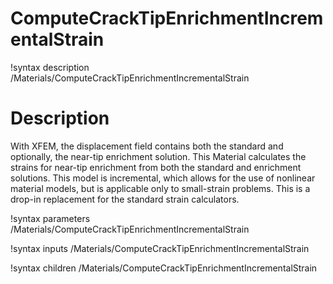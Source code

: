 # ComputeCrackTipEnrichmentIncrementalStrain

!syntax description /Materials/ComputeCrackTipEnrichmentIncrementalStrain

# Description

With XFEM, the displacement field contains both the standard and optionally, the near-tip enrichment solution. This Material calculates the strains for near-tip enrichment from both the standard and enrichment solutions. This model is incremental, which allows for the use of nonlinear material models, but is applicable only to small-strain problems. This is a drop-in replacement for the standard strain calculators.

!syntax parameters /Materials/ComputeCrackTipEnrichmentIncrementalStrain

!syntax inputs /Materials/ComputeCrackTipEnrichmentIncrementalStrain

!syntax children /Materials/ComputeCrackTipEnrichmentIncrementalStrain
